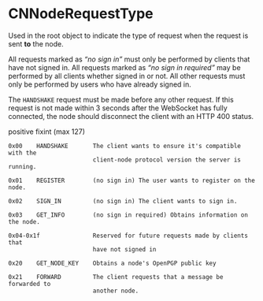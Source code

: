 # CNNodeRequestType
Used in the root object to indicate the type of request when the request is sent **to** the node.

All requests marked as *“no sign in”* must only be performed by clients that have not signed in. All requests marked as *“no sign in required”* may be performed by all clients whether signed in or not. All other requests must only be performed by users who have already signed in.

The `HANDSHAKE` request must be made before any other request. If this request is not made within 3 seconds after the WebSocket has fully connected, the node should disconnect the client with an HTTP 400 status.

positive fixint (max 127)

```
0x00    HANDSHAKE       The client wants to ensure it's compatible with the
                        client-node protocol version the server is running.

0x01    REGISTER        (no sign in) The user wants to register on the node.

0x02    SIGN_IN         (no sign in) The client wants to sign in.

0x03	GET_INFO		(no sign in required) Obtains information on the node.

0x04-0x1f               Reserved for future requests made by clients that
                        have not signed in

0x20 	GET_NODE_KEY	Obtains a node's OpenPGP public key

0x21    FORWARD         The client requests that a message be forwarded to
                        another node.
```
